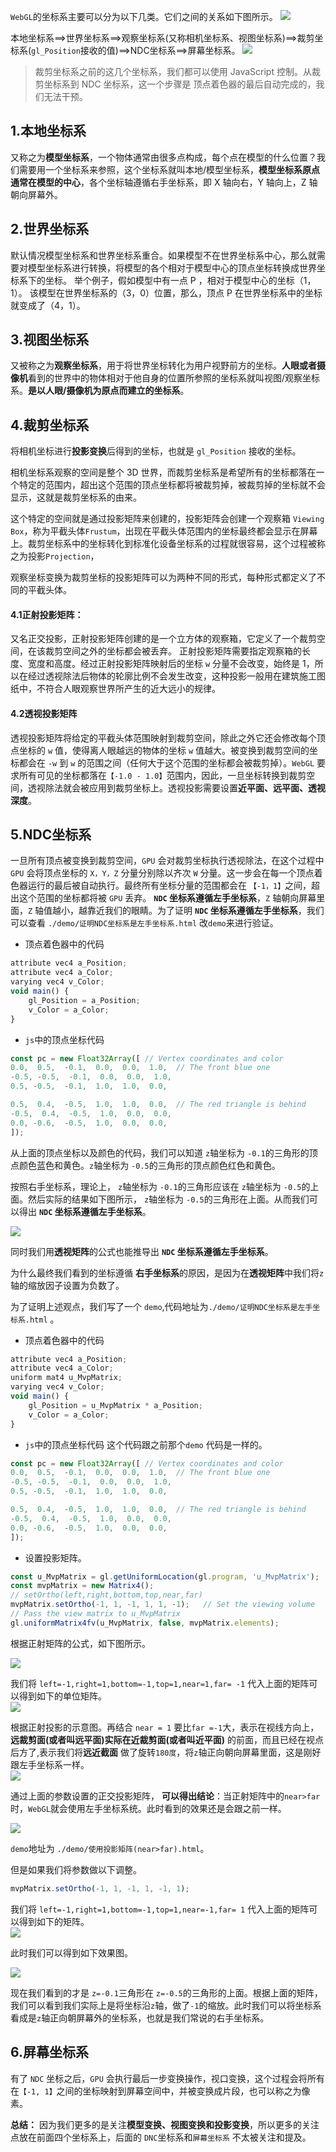 
`WebGL`的坐标系主要可以分为以下几类。它们之间的关系如下图所示。
<img src='../../images/坐标系.png'>

本地坐标系==>世界坐标系==>观察坐标系(又称相机坐标系、视图坐标系)==>裁剪坐标系(`gl_Position`接收的值)==>NDC坐标系==>屏幕坐标系。
<img src='../../images/坐标系2.png'>
> 裁剪坐标系之前的这几个坐标系，我们都可以使用 JavaScript 控制。从裁剪坐标系到 NDC 坐标系，这一个步骤是 顶点着色器的最后自动完成的，我们无法干预。

## 1.本地坐标系
又称之为**模型坐标系**，一个物体通常由很多点构成，每个点在模型的什么位置？我们需要用一个坐标系来参照，这个坐标系就叫本地/模型坐标系，**模型坐标系原点通常在模型的中心**，各个坐标轴遵循右手坐标系，即 X 轴向右，Y 轴向上，Z 轴朝向屏幕外。
## 2.世界坐标系
默认情况模型坐标系和世界坐标系重合。如果模型不在世界坐标系中心，那么就需要对模型坐标系进行转换，将模型的各个相对于模型中心的顶点坐标转换成世界坐标系下的坐标。
举个例子，假如模型中有一点 P ，相对于模型中心的坐标（1，1）。 该模型在世界坐标系的（3，0）位置，那么，顶点 P 在世界坐标系中的坐标就变成了（4，1）。
## 3.视图坐标系
又被称之为**观察坐标系**，用于将世界坐标转化为用户视野前方的坐标。**人眼或者摄像机**看到的世界中的物体相对于他自身的位置所参照的坐标系就叫视图/观察坐标系。**是以人眼/摄像机为原点而建立的坐标系**。
## 4.裁剪坐标系
将相机坐标进行**投影变换**后得到的坐标，也就是 `gl_Position` 接收的坐标。

相机坐标系观察的空间是整个 3D 世界，而裁剪坐标系是希望所有的坐标都落在一个特定的范围内，超出这个范围的顶点坐标都将被裁剪掉，被裁剪掉的坐标就不会显示，这就是裁剪坐标系的由来。

这个特定的空间就是通过投影矩阵来创建的，投影矩阵会创建一个观察箱 `Viewing Box`，称为平截头体`Frustum`，出现在平截头体范围内的坐标最终都会显示在屏幕上。裁剪坐标系中的坐标转化到标准化设备坐标系的过程就很容易，这个过程被称之为投影`Projection`，

观察坐标变换为裁剪坐标的投影矩阵可以为两种不同的形式，每种形式都定义了不同的平截头体。
#### 4.1正射投影矩阵：
又名正交投影，正射投影矩阵创建的是一个立方体的观察箱，它定义了一个裁剪空间，在该裁剪空间之外的坐标都会被丢弃。 正射投影矩阵需要指定观察箱的长度、宽度和高度。经过正射投影矩阵映射后的坐标 `w` 分量不会改变，始终是 1，所以在经过透视除法后物体的轮廓比例不会发生改变，这种投影一般用在建筑施工图纸中，不符合人眼观察世界所产生的近大远小的规律。

#### 4.2透视投影矩阵
透视投影矩阵将给定的平截头体范围映射到裁剪空间，除此之外它还会修改每个顶点坐标的 `w` 值，使得离人眼越远的物体的坐标 `w` 值越大。被变换到裁剪空间的坐标都会在 `-w` 到 `w` 的范围之间（任何大于这个范围的坐标都会被裁剪掉）。`WebGL` 要求所有可见的坐标都落在`【-1.0 - 1.0】`范围内，因此，一旦坐标转换到裁剪空间，透视除法就会被应用到裁剪坐标上。透视投影需要设置**近平面、远平面、透视深度**。

## 5.NDC坐标系
一旦所有顶点被变换到裁剪空间，`GPU` 会对裁剪坐标执行透视除法，在这个过程中 `GPU` 会将顶点坐标的 `X，Y，Z` 分量分别除以齐次 `W` 分量。这一步会在每一个顶点着色器运行的最后被自动执行。最终所有坐标分量的范围都会在 `【-1，1】`之间，超出这个范围的坐标都将被 `GPU` 丢弃。
**`NDC` 坐标系遵循左手坐标系**，`Z` 轴朝向屏幕里面，`Z` 轴值越小，越靠近我们的眼睛。为了证明 **`NDC` 坐标系遵循左手坐标系**，我们可以查看
`./demo/证明NDC坐标系是左手坐标系.html` 改`demo`来进行验证。
+ 顶点着色器中的代码
```js
attribute vec4 a_Position;
attribute vec4 a_Color;
varying vec4 v_Color;
void main() {
    gl_Position = a_Position;
    v_Color = a_Color;
}
```
+ `js`中的顶点坐标代码
```js
const pc = new Float32Array([ // Vertex coordinates and color
0.0,  0.5,  -0.1,  0.0,  0.0,  1.0,  // The front blue one 
-0.5, -0.5,  -0.1,  0.0,  0.0,  1.0,
0.5, -0.5,  -0.1,  1.0,  1.0,  0.0, 

0.5,  0.4,  -0.5,  1.0,  1.0,  0.0,  // The red triangle is behind
-0.5,  0.4,  -0.5,  1.0,  0.0,  0.0,
0.0, -0.6,  -0.5,  1.0,  0.0,  0.0, 
]);
```
从上面的顶点坐标以及颜色的代码，我们可以知道 `z`轴坐标为 `-0.1`的三角形的顶点颜色蓝色和黄色。`z`轴坐标为 `-0.5`的三角形的顶点颜色红色和黄色。

按照右手坐标系，理论上，  `z`轴坐标为 `-0.1`的三角形应该在 `z`轴坐标为 `-0.5`的上面。然后实际的结果如下图所示， `z`轴坐标为 `-0.5`的三角形在上面。从而我们可以得出 **`NDC` 坐标系遵循左手坐标系**。

<img src='../../images/NDC坐标系.png'>

同时我们用**透视矩阵**的公式也能推导出 **`NDC` 坐标系遵循左手坐标系**。

为什么最终我们看到的坐标遵循 **右手坐标系**的原因，是因为在**透视矩阵**中我们将`z`轴的缩放因子设置为负数了。

为了证明上述观点，我们写了一个 `demo`,代码地址为`./demo/证明NDC坐标系是左手坐标系.html` 。
+ 顶点着色器中的代码
```js
attribute vec4 a_Position;
attribute vec4 a_Color;
uniform mat4 u_MvpMatrix;
varying vec4 v_Color;
void main() {
    gl_Position = u_MvpMatrix * a_Position;
    v_Color = a_Color;
}
```
+ `js`中的顶点坐标代码
这个代码跟之前那个`demo` 代码是一样的。
```js
const pc = new Float32Array([ // Vertex coordinates and color
0.0,  0.5,  -0.1,  0.0,  0.0,  1.0,  // The front blue one 
-0.5, -0.5,  -0.1,  0.0,  0.0,  1.0,
0.5, -0.5,  -0.1,  1.0,  1.0,  0.0, 

0.5,  0.4,  -0.5,  1.0,  1.0,  0.0,  // The red triangle is behind
-0.5,  0.4,  -0.5,  1.0,  0.0,  0.0,
0.0, -0.6,  -0.5,  1.0,  0.0,  0.0, 
]);
```
+ 设置投影矩阵。
```js
const u_MvpMatrix = gl.getUniformLocation(gl.program, 'u_MvpMatrix');
const mvpMatrix = new Matrix4();
// setOrtho(left,right,bottom,top,near,far)
mvpMatrix.setOrtho(-1, 1, -1, 1, 1, -1);   // Set the viewing volume
// Pass the view matrix to u_MvpMatrix
gl.uniformMatrix4fv(u_MvpMatrix, false, mvpMatrix.elements);

```
根据正射矩阵的公式，如下图所示。<br>

<img src='../../images/正交投影.svg' ><br>

我们将 `left=-1,right=1,bottom=-1,top=1,near=1,far= -1` 代入上面的矩阵可以得到如下的单位矩阵。<br>
<img src='../../images/单位矩阵.png'>

根据正射投影的示意图。再结合 `near = 1` 要比`far =-1`大，表示在视线方向上，**远裁剪面(或者叫远平面)实际在近裁剪面(或者叫近平面)** 的前面，而且已经在视点后方了,表示我们将**远近截面** 做了旋转`180度`，将`z`轴正向朝向屏幕里面，这是刚好跟左手坐标系一样。<br>
<img src='../../images/正交投影.awebp'>

通过上面的参数设置的正交投影矩阵， **可以得出结论**：当正射矩阵中的`near>far`时，`WebGL`就会使用左手坐标系统。此时看到的效果还是会跟之前一样。

<img src='../../images/NDC坐标系.png'>

`demo`地址为 `./demo/使用投影矩阵(near>far).html`。

但是如果我们将参数做以下调整。
```js
mvpMatrix.setOrtho(-1, 1, -1, 1, -1, 1); 
```
我们将 `left=-1,right=1,bottom=-1,top=1,near=-1,far= 1` 代入上面的矩阵可以得到如下的矩阵。<br>
<img src='../../images/z轴-1缩放.png'>

此时我们可以得到如下效果图。

<img src='../../images/右手坐标系.png'>

现在我们看到的才是 `z=-0.1`三角形在 `z=-0.5`的三角形的上面。根据上面的矩阵，我们可以看到我们实际上是将坐标沿`z`轴，做了`-1`的缩放。此时我们可以将坐标系看成是`z`轴正向朝屏幕外的坐标系，也就是我们常说的右手坐标系。

## 6.屏幕坐标系
有了 `NDC` 坐标之后，`GPU` 会执行最后一步变换操作，视口变换，这个过程会将所有在`【-1, 1】`之间的坐标映射到屏幕空间中，并被变换成片段，也可以称之为像素。


**总结：** 因为我们更多的是关注**模型变换、视图变换和投影变换**，所以更多的关注点放在前面四个坐标系上，后面的 `DNC`坐标系和`屏幕坐标系` 不太被关注和提及。